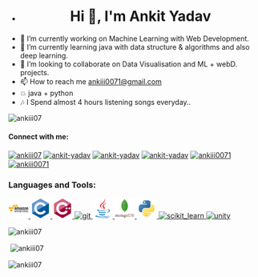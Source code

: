 - <h1 align="center">Hi 👋, I'm Ankit Yadav</h1>
- 👀 I’m currently working on Machine Learning with Web Development.
- 🌱 I’m currently learning java with data structure & algorithms and also deep learning.
- 💞️ I’m looking to collaborate on Data Visualisation and ML + webD. projects.
- 📫 How to reach me ankiii0071@gmail.com
- 💥 java + python 
- 🎶 I Spend almost 4 hours listening songs everyday..
<p align="left"> <img src="https://komarev.com/ghpvc/?username=ankiii07&label=Profile%20views&color=0e75b6&style=flat" alt="ankiii07" /> </p>

<h4 align="left">Connect with me:</h4>
<p align="left">
<a href="https://linkedin.com/in/ankit-yadav-892a061ab" target="blank"><img align="center" src="https://cdn.jsdelivr.net/npm/simple-icons@3.0.1/icons/linkedin.svg" alt="ankiii07" height="30" width="40" /></a>
<a href="https://stackoverflow.com/users/15778184/ankit-yadav" target="blank"><img align="center" src="https://cdn.jsdelivr.net/npm/simple-icons@3.0.1/icons/stackoverflow.svg" alt="ankit-yadav" height="30" width="40" /></a>
<a href="https://kaggle.com/ankiii07" target="blank"><img align="center" src="https://cdn.jsdelivr.net/npm/simple-icons@3.0.1/icons/kaggle.svg" alt="ankit-yadav" height="30" width="40" /></a>
<a href="https://instagram.com/_ankiii_07_?igshid=1rckp2cuujy8t" target="blank"><img align="center" src="https://cdn.jsdelivr.net/npm/simple-icons@3.0.1/icons/instagram.svg" alt="ankit-yadav" height="30" width="40" /></a>
<a href="https://www.codechef.com/users/ankiii0071" target="blank"><img align="center" src="https://cdn.jsdelivr.net/npm/simple-icons@3.1.0/icons/codechef.svg" alt="ankiii0071" height="30" width="40" /></a>
<a href="https://www.hackerrank.com/ankiii0071" target="blank"><img align="center" src="https://cdn.jsdelivr.net/npm/simple-icons@3.0.1/icons/hackerrank.svg" alt="ankiii0071" height="30" width="40" /></a>
</p>
<h3 align="left">Languages and Tools:</h3>
<p align="left"> <a href="https://aws.amazon.com" target="_blank"> <img src="https://raw.githubusercontent.com/devicons/devicon/master/icons/amazonwebservices/amazonwebservices-original-wordmark.svg" alt="aws" width="40" height="40"/> </a> <a href="https://www.cprogramming.com/" target="_blank"> <img src="https://raw.githubusercontent.com/devicons/devicon/master/icons/c/c-original.svg" alt="c" width="40" height="40"/> </a> <a href="https://www.w3schools.com/cpp/" target="_blank"> <img src="https://raw.githubusercontent.com/devicons/devicon/master/icons/cplusplus/cplusplus-original.svg" alt="cplusplus" width="40" height="40"/> </a> <a href="https://git-scm.com/" target="_blank"> <img src="https://www.vectorlogo.zone/logos/git-scm/git-scm-icon.svg" alt="git" width="40" height="40"/> </a> <a href="https://www.java.com" target="_blank"> <img src="https://raw.githubusercontent.com/devicons/devicon/master/icons/java/java-original.svg" alt="java" width="40" height="40"/> </a> <a href="https://www.mongodb.com/" target="_blank"> <img src="https://raw.githubusercontent.com/devicons/devicon/master/icons/mongodb/mongodb-original-wordmark.svg" alt="mongodb" width="40" height="40"/> </a> <a href="https://www.python.org" target="_blank"> <img src="https://raw.githubusercontent.com/devicons/devicon/master/icons/python/python-original.svg" alt="python" width="40" height="40"/> </a> <a href="https://scikit-learn.org/" target="_blank"> <img src="https://upload.wikimedia.org/wikipedia/commons/0/05/Scikit_learn_logo_small.svg" alt="scikit_learn" width="40" height="40"/> </a> <a href="https://unity.com/" target="_blank"> <img src="https://www.vectorlogo.zone/logos/unity3d/unity3d-icon.svg" alt="unity" width="40" height="40"/> </a> </p>

<p><img align="center" src="https://github-readme-stats.vercel.app/api/top-langs?username=ankiii07&show_icons=true&locale=en&layout=compact" alt="ankiii07" /></p>

<p>&nbsp;<img align="center" src="https://github-readme-stats.vercel.app/api?username=ankiii07&show_icons=true&locale=en" alt="ankiii07" /></p>

<p><img align="center" src="https://github-readme-streak-stats.herokuapp.com/?user=ankiii07&" alt="ankiii07" /></p>

